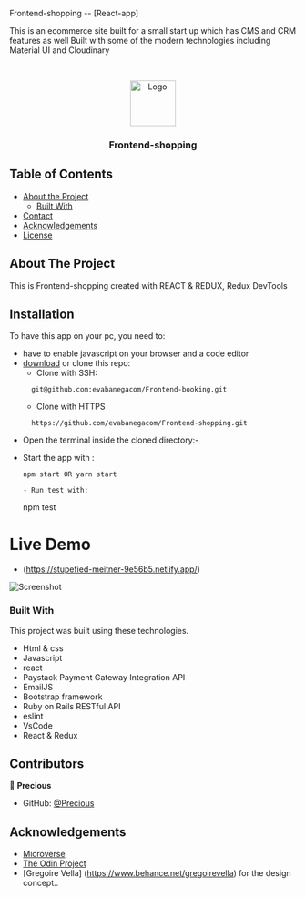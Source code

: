 <!--
*** Thanks for checking out this README Template. If you have a suggestion that would
*** make this better, please fork the repo and create a pull request or simply open
*** an issue with the tag "enhancement".
*** Thanks again! Now go create something AMAZING! :D
-->

<!-- PROJECT SHIELDS -->
<!--
*** I'm using markdown "reference style" links for readability.
*** Reference links are enclosed in brackets [ ] instead of parentheses ( ).
*** See the bottom of this document for the declaration of the reference variables
*** for contributors-url, forks-url, etc. This is an optional, concise syntax you may use.
*** https://www.markdownguide.org/basic-syntax/#reference-style-links
-->
Frontend-shopping -- [React-app]

This is an ecommerce site built for a small start up which has CMS and CRM features as well
Built with some of the modern technologies including Material UI and Cloudinary

<br />
<p align="center">
  <a href="https://github.com/evabanegacom/Frontend-shopping/feature">
    <img src="images/ejovial-logo.png" alt="Logo" width="80" height="80">
  </a>

  <h3 align="center">Frontend-shopping</h3>

<!-- TABLE OF CONTENTS -->
## Table of Contents

* [About the Project](#about-the-project)
  * [Built With](#built-with)
* [Contact](#contact)
* [Acknowledgements](#acknowledgements)
* [License](#license)

<!-- ABOUT THE PROJECT -->
## About The Project

This is Frontend-shopping created with REACT & REDUX, Redux DevTools 
<!-- INSTALLATION -->
## Installation

To have this app on your pc, you need to:
* have to enable javascript on your browser and a code editor
* [download](git@github.com:evabanegacom/Frontend-booking.git) or clone this repo:
  - Clone with SSH:
  ```
    git@github.com:evabanegacom/Frontend-booking.git
  ```
  - Clone with HTTPS
  ```
    https://github.com/evabanegacom/Frontend-shopping.git
  ```
* Open the terminal inside the cloned directory:-

- Start the app with :
  ```
  npm start OR yarn start

  - Run test with:
  ```
  npm test

# Live Demo
- (https://stupefied-meitner-9e56b5.netlify.app/)

![Screenshot](images/screenshot-stupefied-meitner-9e56b5.netlify.app-2021.06.24-21_01_19.png)

### Built With
This project was built using these technologies.
* Html & css
* Javascript
* react
* Paystack Payment Gateway Integration API
* EmailJS
* Bootstrap framework
* Ruby on Rails RESTful API 
* eslint
* VsCode
* React & Redux
<!-- CONTACT -->
## Contributors

👤 **Precious**

- GitHub: [@Precious](https://github.com/evabanegacom)

<!-- ACKNOWLEDGEMENTS -->
## Acknowledgements
* [Microverse](https://www.microverse.org/)
* [The Odin Project](https://www.theodinproject.com/)
* [Gregoire Vella] (https://www.behance.net/gregoirevella) for the design concept..